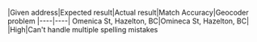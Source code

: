 |Given address|Expected result|Actual result|Match Accuracy|Geocoder problem
|----|----|
Omenica St, Hazelton, BC|Omineca St, Hazelton, BC|  |High|Can't handle multiple spelling mistakes

